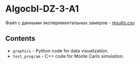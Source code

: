 # Algocbl-DZ-3-A1
Файл с данными экспериментальных замеров -
[results.csv](https://github.com/user-attachments/files/17894409/results.csv)


## Contents
- `graphics` - Python code for data visualization.
- `test_program` - C++ code for Monte Carlo simulation.
